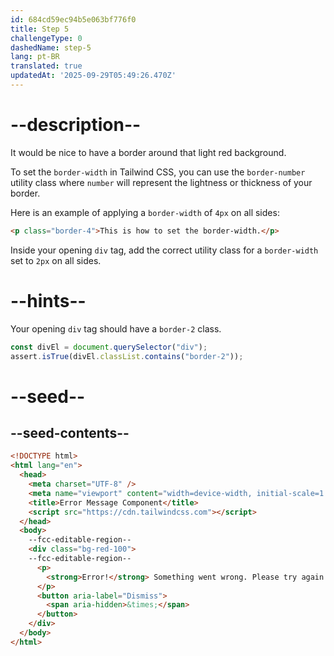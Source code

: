 ```yaml
---
id: 684cd59ec94b5e063bf776f0
title: Step 5
challengeType: 0
dashedName: step-5
lang: pt-BR
translated: true
updatedAt: '2025-09-29T05:49:26.470Z'
---
```


# --description--

It would be nice to have a border around that light red background. 

To set the `border-width` in Tailwind CSS, you can use the `border-number` utility class where `number` will represent the lightness or thickness of your border. 

Here is an example of applying a `border-width` of `4px` on all sides:

```html
<p class="border-4">This is how to set the border-width.</p>
```

Inside your opening `div` tag, add the correct utility class for a `border-width` set to `2px` on all sides.

# --hints--

Your opening `div` tag should have a `border-2` class.

```js
const divEl = document.querySelector("div");
assert.isTrue(divEl.classList.contains("border-2"));
```

# --seed--

## --seed-contents--

```html
<!DOCTYPE html>
<html lang="en">
  <head>
    <meta charset="UTF-8" />
    <meta name="viewport" content="width=device-width, initial-scale=1.0" />
    <title>Error Message Component</title>
    <script src="https://cdn.tailwindcss.com"></script>
  </head>
  <body>
    --fcc-editable-region--
    <div class="bg-red-100">
    --fcc-editable-region--
      <p>
        <strong>Error!</strong> Something went wrong. Please try again.
      </p>
      <button aria-label="Dismiss">
        <span aria-hidden>&times;</span>
      </button>
    </div>
  </body>
</html>
```
